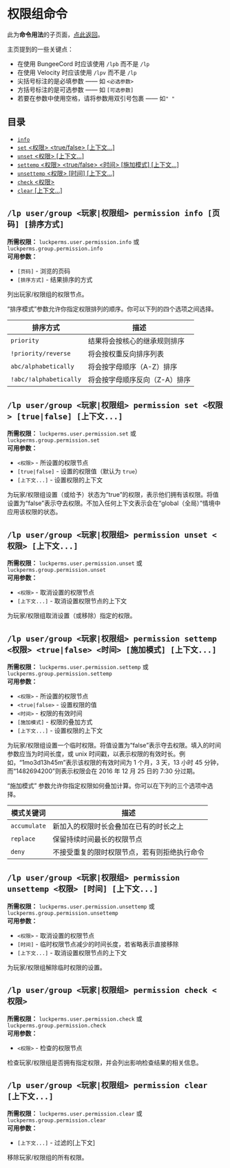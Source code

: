 # 权限组命令

此为**命令用法**的子页面，[点此返回](command-usage.md)。

主页提到的一些关键点：

* 在使用 BungeeCord 时应该使用 `/lpb` 而不是 `/lp`
* 在使用 Velocity 时应该使用 `/lpv` 而不是 `/lp`
* 尖括号标注的是必填参数 —— 如 `<必选参数>`
* 方括号标注的是可选参数 —— 如 `[可选参数]`
* 若要在参数中使用空格，请将参数用双引号包裹 —— 如`" "`

## 目录

* [`info`](#lp-usergroup-usergroup-permission-info-页码-排序方式)
* [`set` <权限> <true/false> [上下文...]](#lp-usergroup-usergroup-permission-set-权限-truefalse-上下文)
* [`unset` <权限> [上下文...]](#lp-usergroup-usergroup-permission-unset-权限-上下文)
* [`settemp` <权限> <true/false> <时间> [施加模式] [上下文...]](#lp-usergroup-usergroup-permission-settemp-权限-truefalse-时间-施加模式-上下文)
* [`unsettemp` <权限> [时间] [上下文...]](#lp-usergroup-usergroup-permission-unsettemp-权限-时间-上下文)
* [`check` <权限>](#lp-usergroup-usergroup-permission-check-权限)
* [`clear` [上下文...]](#lp-usergroup-usergroup-permission-clear-上下文)

## `/lp user/group <玩家|权限组> permission info [页码] [排序方式]`

**所需权限：** `luckperms.user.permission.info` 或 `luckperms.group.permission.info`    
**可用参数：**

* `[页码]` - 浏览的页码
* `[排序方式]` - 结果排序的方式

列出玩家/权限组的权限节点。

“排序模式”参数允许你指定权限排列的顺序。你可以下列的四个选项之间选择。

|排序方式|描述|
|---|---|
|`priority`|结果将会按核心的继承规则排序|
|`!priority/reverse`|将会按权重反向排序列表|
|`abc/alphabetically`|将会按字母顺序（A-Z）排序|
|`!abc/!alphabetically`|将会按字母顺序反向（Z-A）排序|

## `/lp user/group <玩家|权限组> permission set <权限> [true|false] [上下文...]`

**所需权限：** `luckperms.user.permission.set` 或 `luckperms.group.permission.set`    
**可用参数：**

* `<权限>` - 所设置的权限节点
* `[true|false]` - 设置的权限值（默认为 `true`）
* `[上下文...]` - 设置权限的上下文

为玩家/权限组设置（或给予）状态为“true”的权限，表示他们拥有该权限。将值设置为“false”表示夺去权限。不加入任何上下文表示会在“global（全局）”情境中应用该权限的状态。

## `/lp user/group <玩家|权限组> permission unset <权限> [上下文...]`

**所需权限：** `luckperms.user.permission.unset` 或 `luckperms.group.permission.unset`    
**可用参数：**

* `<权限>` - 取消设置的权限节点
* `[上下文...]` - 取消设置权限节点的上下文

为玩家/权限组取消设置（或移除）指定的权限。

## `/lp user/group <玩家|权限组> permission settemp <权限> <true|false> <时间> [施加模式] [上下文...]`

**所需权限：** `luckperms.user.permission.settemp` 或 `luckperms.group.permission.settemp`    
**可用参数：**

* `<权限>` - 所设置的权限节点
* `<true|false>` - 设置权限的值
* `<时间>` - 权限的有效时间
* `[施加模式]` - 权限的叠加方式
* `[上下文...]` - 设置权限的上下文

为玩家/权限组设置一个临时权限。将值设置为“false”表示夺去权限。填入的时间参数应当为时间长度，或 unix 时间戳，以表示权限的有效时长。例如，“1mo3d13h45m”表示该权限的有效时间为 1 个月，3 天，13 小时 45 分钟，而“1482694200”则表示权限会在 2016 年 12 月 25 日的 7:30 分过期。

“施加模式” 参数允许你指定权限如何叠加计算。你可以在下列的三个选项中选择。

|模式关键词|描述|
|---|---|
|`accumulate`|新加入的权限时长会叠加在已有的时长之上|
|`replace`|保留持续时间最长的权限节点|
|`deny`|不接受重复的限时权限节点，若有则拒绝执行命令|

## `/lp user/group <玩家|权限组> permission unsettemp <权限> [时间] [上下文...]`

**所需权限：** `luckperms.user.permission.unsettemp` 或 `luckperms.group.permission.unsettemp`    
**可用参数：**

* `<权限>` - 取消设置的权限节点
* `[时间]` - 临时权限节点减少的时间长度，若省略表示直接移除
* `[上下文...]` - 取消设置权限节点的上下文

为玩家/权限组解除临时权限的设置。

## `/lp user/group <玩家|权限组> permission check <权限>`

**所需权限：** `luckperms.user.permission.check` 或 `luckperms.group.permission.check`    
**可用参数：**

* `<权限>` - 检查的权限节点

检查玩家/权限组是否拥有指定权限，并会列出影响检查结果的相关信息。

## `/lp user/group <玩家|权限组> permission clear [上下文...]`

**所需权限：** `luckperms.user.permission.clear` 或 `luckperms.group.permission.clear`    
**可用参数：**

* `[上下文...]` - 过滤的[上下文]

移除玩家/权限组的所有权限。